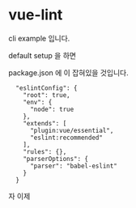 # vue-lint

cli example 입니다. 

default setup 을 하면 

package.json 에 이 잡혀있을 것입니다. 


```
  "eslintConfig": {
    "root": true,
    "env": {
      "node": true
    },
    "extends": [
      "plugin:vue/essential",
      "eslint:recommended"
    ],
    "rules": {},
    "parserOptions": {
      "parser": "babel-eslint"
    }
  }

```

자 이제 


